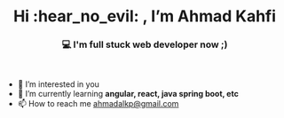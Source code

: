 <h1 align="center">Hi :hear_no_evil:	, I’m Ahmad Kahfi</h1>
<h3 align="center">💻 I'm full stuck web developer now ;)</h3>
<br>

- 👀 I’m interested in you
- 🌱 I’m currently learning <strong>angular, react, java spring boot, etc</strong>
- 📫 How to reach me ahmadalkp@gmail.com
